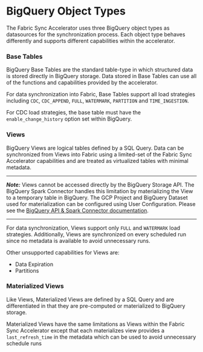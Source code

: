 # BigQuery Object Types

The Fabric Sync Accelerator uses three BigQuery object types as datasources for the synchronization process. Each object type behaves differently and supports different capabilities within the accelerator.

### Base Tables
BigQuery Base Tables are the standard table-type in which structured data is stored directly in BigQuery storage. Data stored in Base Tables can use all of the functions and capabilities provided by the accelerator.

For data synchronization into Fabric, Base Tables support all load strategies including <code>CDC</code>, <code>CDC_APPEND</code>, <code>FULL</code>, <code>WATERMARK</code>, <code>PARTITION</code> and <code>TIME_INGESTION</code>.

For CDC load strategies, the base table must have the <code>enable_change_history</code> option set within BigQuery.

### Views
BigQuery Views are logical tables defined by a SQL Query. Data can be synchronized from Views into Fabric using a limited-set of the Fabric Sync Accelerator capabilities and are treated as virtualized tables with minimal metadata.

---
***Note:***
Views cannot be accessed directly by the BigQuery Storage API. The BigQuery Spark Connector handles this limitation by materializing the View to a temporary table in BigQuery. The GCP Project and BigQuery Dataset used for materialization can be configured using User Configuration. Please see the [BigQuery API & Spark Connector documentation](BigQuery.md).

---

For data synchronization, Views support only <code>FULL</code> and <code>WATERMARK</code> load strategies. Additionally, Views are synchronized on every scheduled run since no metadata is available to avoid unnecessary runs.

Other unsupported capabilities for Views are:
- Data Expiration
- Partitions

### Materialized Views
Like Views, Materialized Views are defined by a SQL Query and are differentiated in that they are pre-computed or materialized to BigQuery storage.

Materialized Views have the same limitations as Views within the Fabric Sync Accelerator except that each materializes view provides a <code>last_refresh_time</code> in the metadata which can be used to avoid unnecessary schedule runs